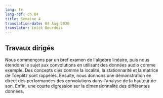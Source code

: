 ```yaml
---
lang: fr
lang-ref: ch.04
title: Semaine 4
translation-date: 04 Aug 2020
translator: Loïck Bourdois
---
```


<!--
## Practicum

We start with a brief review of linear algebra and then extend the topic to convolutions using audio data as an example. Key concepts like locality, stationarity and Toeplitz matrix are reiterated. Then we give a live demo of convolution performance in pitch analysis. Finally, there is a short digression about the dimensionality of different data.
-->

## Travaux dirigés

Nous commençons par un bref examen de l'algèbre linéaire, puis nous étendons le sujet aux convolutions en utilisant des données audio comme exemple. Des concepts clés comme la localité, la stationnarité et la matrice de Toeplitz sont rappelés. Ensuite, nous donnons une démonstration en direct des performances des convolutions dans l'analyse de la hauteur de son. Enfin, une courte digression sur la dimensionnalité des différentes données.

